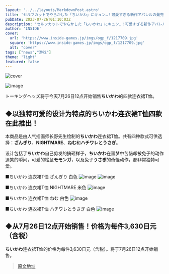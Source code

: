 ```yaml
---
layout: '../../layouts/MarkdownPost.astro'
title: 'セルフカットでやらかした「ちいかわ」にキュン…！可愛すぎる新作アパレルの発売は、本日7月26日12時から'
pubDate: 2023-07-26T01:10:03Z
description: 'セルフカットでやらかした「ちいかわ」にキュン…！可愛すぎる新作アパレルの発売は、本日7月26日12時から'
author: 'INSIDE'
cover:
  url: 'https://www.inside-games.jp/imgs/ogp_f/1217709.jpg'
  square: 'https://www.inside-games.jp/imgs/ogp_f/1217709.jpg'
  alt: "cover"
tags: ["news","游戏"]
theme: 'light'
featured: false
---
```


![cover](https://www.inside-games.jp/imgs/ogp_f/1217709.jpg)

![image](https://www.inside-games.jp/imgs/zoom/1217710.jpg)

トーキングへッズ将于今天7月26日12点开始销售<b>ちいかわ</b>的四款连衣裙T恤。

## ◆以独特可爱的设计为特点的<b>ちいかわ</b>连衣裙T恤四款在此推出！

本商品是由人气插画师长野先生绘制的<b>ちいかわ</b>连衣裙T恤。共有四种款式可供选择：<b>ざんぎり</b>、<b>NIGHTMARE</b>、<b>ねむ</b>和<b>ハチワレとうさぎ</b>。

设计包括了<b>ちいかわ</b>自己剪发的搞砸样子，<b>ちいかわ</b>在噩梦中苦恼却被兔子的动作逗笑的瞬间，可爱的松鼠<b>モモンガ</b>，以及兔子<b>うさぎ</b>的奇怪动作，都非常独特可爱。

■ちいかわ 连衣裙T恤 ざんぎり 白色
![image](https://www.inside-games.jp/imgs/zoom/1217711.jpg)
![image](https://www.inside-games.jp/imgs/zoom/1217712.jpg)

■ちいかわ 连衣裙T恤 NIGHTMARE 米色
![image](https://www.inside-games.jp/imgs/zoom/1217713.jpg)

■ちいかわ 连衣裙T恤 ねむ 白色
![image](https://www.inside-games.jp/imgs/zoom/1217714.jpg)

■ちいかわ 连衣裙T恤 ハチワレとうさぎ 白色
![image](https://www.inside-games.jp/imgs/zoom/1217715.jpg)

## ◆从7月26日12点开始销售！价格为每件3,630日元（含税）

<b>ちいかわ</b>连衣裙T恤的价格为每件3,630日元（含税）。将于7月26日12点开始销售。

>[原文地址](https://www.inside-games.jp/article/2023/07/26/147407.html)  